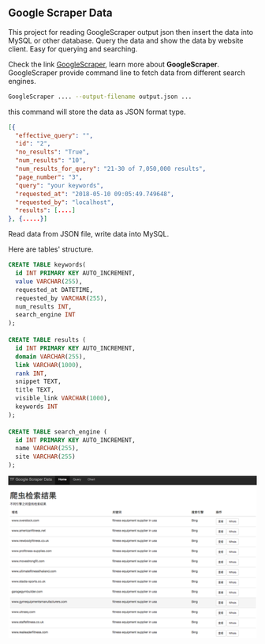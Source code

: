 ## Google Scraper Data

This project for reading GoogleScraper output json then insert the data into MySQL or other database.
Query the data and show the data by website client. Easy for querying and searching.

Check the link [GoogleScraper](https://github.com/NikolaiT/GoogleScraper), learn more about **GoogleScraper**. GoogleScraper provide command line to fetch data from different search engines.

```bash
GoogleScraper .... --output-filename output.json ...
```

this command will store the data as JSON format type.
```json
[{
  "effective_query": "",
  "id": "2",
  "no_results": "True",
  "num_results": "10",
  "num_results_for_query": "21-30 of 7,050,000 results",
  "page_number": "3",
  "query": "your keywords",
  "requested_at": "2018-05-10 09:05:49.749648",
  "requested_by": "localhost",
  "results": [....]
}, {.....}]
```

Read data from JSON file, write data into MySQL.

Here are tables' structure.
```sql
CREATE TABLE keywords(
  id INT PRIMARY KEY AUTO_INCREMENT,
  value VARCHAR(255),
  requested_at DATETIME,
  requested_by VARCHAR(255),
  num_results INT,
  search_engine INT
);

CREATE TABLE results (
  id INT PRIMARY KEY AUTO_INCREMENT,
  domain VARCHAR(255),
  link VARCHAR(1000),
  rank INT,
  snippet TEXT,
  title TEXT,
  visible_link VARCHAR(1000),
  keywords INT
);

CREATE TABLE search_engine (
  id INT PRIMARY KEY AUTO_INCREMENT,
  name VARCHAR(255),
  site VARCHAR(255)
);
```

![Index](./public/images/index.png)
